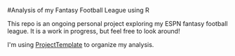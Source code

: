#Analysis of my Fantasy Football League using R

This repo is an ongoing personal project exploring my ESPN fantasy football league. It is a work in progress, but feel free to look around!

I'm using [ProjectTemplate](http://projecttemplate.net/ "ProjectTemplate") to organize my analysis.